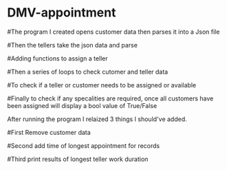 # DMV-appointment

#The program I created opens customer data then parses it into a Json file

#Then the tellers take the json data and parse 

#Adding functions to assign a teller 

#Then a series of loops to check cutomer and teller data

#To check if a teller or customer needs to be assigned or available 

#Finally to check if any specalities are required, once all customers have been assigned will display a bool value of True/False

After running the program I relaized 3 things I should've added.

#First Remove customer data 

#Second add time of longest appointment for records

#Third print results of longest teller work duration 
 

